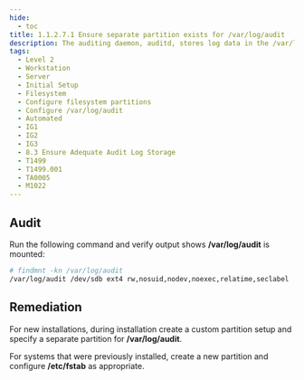 ```yaml
---
hide:
  - toc
title: 1.1.2.7.1 Ensure separate partition exists for /var/log/audit
description: The auditing daemon, auditd, stores log data in the /var/log/audit directory.
tags:
  - Level 2
  - Workstation
  - Server
  - Initial Setup
  - Filesystem
  - Configure filesystem partitions
  - Configure /var/log/audit
  - Automated
  - IG1
  - IG2
  - IG3
  - 8.3 Ensure Adequate Audit Log Storage
  - T1499
  - T1499.001
  - TA0005
  - M1022
---
```


## Audit
Run the following command and verify output shows **/var/log/audit** is mounted:
```bash
# findmnt -kn /var/log/audit
/var/log/audit /dev/sdb ext4 rw,nosuid,nodev,noexec,relatime,seclabel
```

## Remediation
For new installations, during installation create a custom partition setup and specify a separate partition for **/var/log/audit**.

For systems that were previously installed, create a new partition and configure **/etc/fstab** as appropriate.
